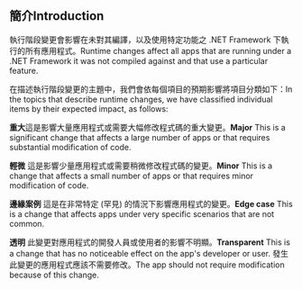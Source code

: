 ## <a name="introduction"></a><span data-ttu-id="e5f3f-101">簡介</span><span class="sxs-lookup"><span data-stu-id="e5f3f-101">Introduction</span></span>
<span data-ttu-id="e5f3f-102">執行階段變更會影響在未對其編譯，以及使用特定功能之 .NET Framework 下執行的所有應用程式。</span><span class="sxs-lookup"><span data-stu-id="e5f3f-102">Runtime changes affect all apps that are running under a .NET Framework it was not compiled against and that use a particular feature.</span></span>

<span data-ttu-id="e5f3f-103">在描述執行階段變更的主題中，我們會依每個項目的預期影響將項目分類如下：</span><span class="sxs-lookup"><span data-stu-id="e5f3f-103">In the topics that describe runtime changes, we have classified individual items by their expected impact, as follows:</span></span>

<span data-ttu-id="e5f3f-104">**重大**這是影響大量應用程式或需要大幅修改程式碼的重大變更。</span><span class="sxs-lookup"><span data-stu-id="e5f3f-104">**Major** This is a significant change that affects a large number of apps or that requires substantial modification of code.</span></span>

<span data-ttu-id="e5f3f-105">**輕微** 這是影響少量應用程式或需要稍微修改程式碼的變更。</span><span class="sxs-lookup"><span data-stu-id="e5f3f-105">**Minor** This is a change that affects a small number of apps or that requires minor modification of code.</span></span>

<span data-ttu-id="e5f3f-106">**邊緣案例** 這是在非常特定 (罕見) 的情況下影響應用程式的變更。</span><span class="sxs-lookup"><span data-stu-id="e5f3f-106">**Edge case** This is a change that affects apps under very specific scenarios that are not common.</span></span>

<span data-ttu-id="e5f3f-107">**透明** 此變更對應用程式的開發人員或使用者的影響不明顯。</span><span class="sxs-lookup"><span data-stu-id="e5f3f-107">**Transparent** This is a change that has no noticeable effect on the app's developer or user.</span></span> <span data-ttu-id="e5f3f-108">發生此變更的應用程式應該不需要修改。</span><span class="sxs-lookup"><span data-stu-id="e5f3f-108">The app should not require modification because of this change.</span></span>
